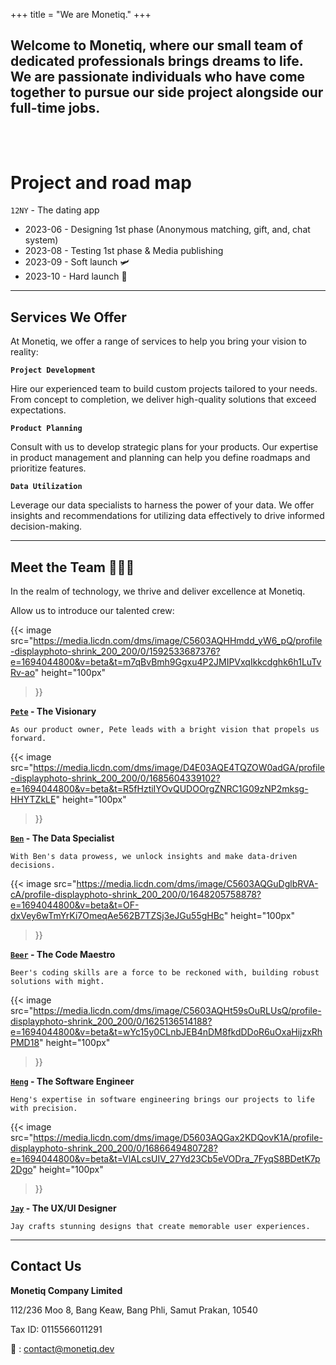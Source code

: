 +++
title = "We are Monetiq."
+++

Welcome to Monetiq, where our small team of dedicated professionals brings dreams to life.
We are passionate individuals who have come together to pursue our side project alongside our full-time jobs.
<br/>
<br/>
<br/>
---

# Project and road map

`12NY` - The dating app

- 2023-06 - Designing 1st phase (Anonymous matching, gift, and, chat system)
- 2023-08 - Testing 1st phase & Media publishing
- 2023-09 - Soft launch 🛩️
- 2023-10 - Hard launch 🚀




---

## Services We Offer

At Monetiq, we offer a range of services to help you bring your vision to reality:

**`Project Development`**

Hire our experienced team to build custom projects tailored to your needs. From concept to completion, we deliver high-quality solutions that exceed expectations.

**`Product Planning`**

Consult with us to develop strategic plans for your products. Our expertise in product management and planning can help you define roadmaps and prioritize features.

**`Data Utilization`**

Leverage our data specialists to harness the power of your data. We offer insights and recommendations for utilizing data effectively to drive informed decision-making.




---

## Meet the Team 🧑‍🤝‍🧑

In the realm of technology, we thrive and deliver excellence at Monetiq.

Allow us to introduce our talented crew:

{{<
    image
    src="https://media.licdn.com/dms/image/C5603AQHHmdd_yW6_pQ/profile-displayphoto-shrink_200_200/0/1592533687376?e=1694044800&v=beta&t=m7qBvBmh9Ggxu4P2JMIPVxqIkkcdghk6h1LuTvRv-ao"
    height="100px"
>}}

**[`Pete`](https://www.linkedin.com/in/chanvit-s-292642198/) - The Visionary**

```
As our product owner, Pete leads with a bright vision that propels us forward.
```

{{<
    image
    src="https://media.licdn.com/dms/image/D4E03AQE4TQZOW0adGA/profile-displayphoto-shrink_200_200/0/1685604339102?e=1694044800&v=beta&t=R5fHztiIYOvQUDOOrgZNRC1G09zNP2mksg-HHYTZkLE"
    height="100px"
>}}

**[`Ben`](https://www.linkedin.com/in/nopdanai-dejvorakul/) - The Data Specialist**

```
With Ben's data prowess, we unlock insights and make data-driven decisions.
```

{{<
    image
    src="https://media.licdn.com/dms/image/C5603AQGuDglbRVA-cA/profile-displayphoto-shrink_200_200/0/1648205758878?e=1694044800&v=beta&t=OF-dxVey6wTmYrKi7OmeqAe562B7TZSj3eJGu55gHBc"
    height="100px"
>}}

**[`Beer`](https://www.linkedin.com/in/borrabeer/) - The Code Maestro**

```
Beer's coding skills are a force to be reckoned with, building robust solutions with might.
```

{{<
    image
    src="https://media.licdn.com/dms/image/C5603AQHt59sOuRLUsQ/profile-displayphoto-shrink_200_200/0/1625136514188?e=1694044800&v=beta&t=wYc15y0CLnbJEB4nDM8fkdDDoR6uOxaHijzxRhPMD18"
    height="100px"
>}}

**[`Heng`](https://www.linkedin.com/in/ramil-arthan-397349170/) - The Software Engineer**

```
Heng's expertise in software engineering brings our projects to life with precision.
```

{{<
    image
    src="https://media.licdn.com/dms/image/D5603AQGax2KDQovK1A/profile-displayphoto-shrink_200_200/0/1686649480728?e=1694044800&v=beta&t=VlALcsUIV_27Yd23Cb5eVODra_7FyqS8BDetK7p2Dgo"
    height="100px"
>}}

**[`Jay`](https://www.linkedin.com/in/thanapon-matikanon/) - The UX/UI Designer**

```
Jay crafts stunning designs that create memorable user experiences.
```




---

## Contact Us

**Monetiq Company Limited**

112/236 Moo 8, Bang Keaw,
Bang Phli, Samut Prakan, 10540

Tax ID: 0115566011291

📧 : [contact@monetiq.dev](mailto:contact@monetiq.dev)
